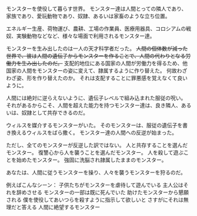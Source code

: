モンスターを使役して暮らす世界。
モンスター達は人間とっての隣人であり、家族であり、愛玩動物であり、奴隷、あるいは家畜のような立ち位置。

エネルギー生産、荷物運び、農耕、工場の作業員、医療用器具、コロシアムの戦奴、実験動物などなど、様々な場面で利用されるモンスター達。

モンスターを生み出したのは一人の天才科学者だった。
~~人間の個体数が減った世界で、彼は人間の遺伝子からモンスターを作ることで、人間の代わりとなる労働力を生み出したのだ。~~
支配的地位にある国家の人間が労働力を得るため、他国家の人間をモンスターの姿に変えて、隷属するように作り替えた。
何故わざわざ姿、形を作り替えたのか。
それは支配することに罪悪感を覚えなくて良いように。

人間には絶対に逆らえないように、遺伝子レベルで組み込まれた服従の呪い。
それがあるからこそ、人間を超えた能力を持つモンスター達は、良き隣人、あるいは、奴隷として共存できるのだ。

ウィルスを媒介するモンスターがいた。
そのモンスターは、服従の遺伝子を書き換えるウィルスをばら撒く。
モンスター達の人間への反逆が始まった。

ただし、全てのモンスターが反逆した訳ではない。
人と共存することを選んだモンスター。
復讐心から人を襲うことを選んだモンスター。
人を殺して遊ぶことを始めたモンスター。
強固に洗脳され隷属したままのモンスター。

あなたは、人間に従うモンスターを操り、人々を襲うモンスターを狩るのだ。





例えばこんなシーン：
子供たちがモンスターを虐待して遊んでいる
主人公はそれを辞めさせる
モンスターの一部は既に死んでいた
助けたモンスターから懇願される
僕を使役してあいつらを殺すように指示して欲しいと
さすがにそれは無理だと答える
人間に絶望するモンスター

